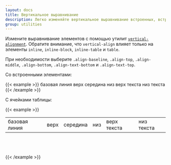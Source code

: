 ```yaml
---
layout: docs
title: Вертикальное выравнивание
description: Легко изменяйте вертикальное выравнивание встроенных, встроенно-блочных, встроенно-табличных и ячеек таблицы элементов.
group: utilities
---
```


Измените выравнивание элементов с помощью утилит [`vertical-alignment`](https://developer.mozilla.org/en-US/docs/Web/CSS/vertical-align). Обратите внимание, что `vertical-align` влияет только на элементы `inline`, `inline-block`, `inline-table` и `table`.

При необходимости выберите `.align-baseline`, `.align-top`, `.align-middle`, `.align-bottom`, `.align-text-bottom` и `.align-text-top`.

Со встроенными элементами:

{{< example >}}
<span class="align-baseline">базовая линия</span>
<span class="align-top">верх</span>
<span class="align-middle">середина</span>
<span class="align-bottom">низ</span>
<span class="align-text-top">верх текста</span>
<span class="align-text-bottom">низ текста</span>
{{< /example >}}

С ячейками таблицы:

{{< example >}}
<table style="height: 100px;">
  <tbody>
    <tr>
      <td class="align-baseline">базовая линия</td>
      <td class="align-top">верх</td>
      <td class="align-middle">середина</td>
      <td class="align-bottom">низ</td>
      <td class="align-text-top">верх текста</td>
      <td class="align-text-bottom">низ текста</td>
    </tr>
  </tbody>
</table>
{{< /example >}}
